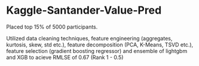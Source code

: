 # Kaggle-Santander-Value-Pred
Placed top 15% of 5000 participants.

Utilized data cleaning techniques, feature engineering (aggregates, kurtosis, skew, std etc.), feature decomposition (PCA, K-Means, TSVD etc.), feature selection (gradient boosting regressor) and ensemble of lightgbm and XGB to acieve RMLSE of 0.67 (Rank 1 - 0.5)

